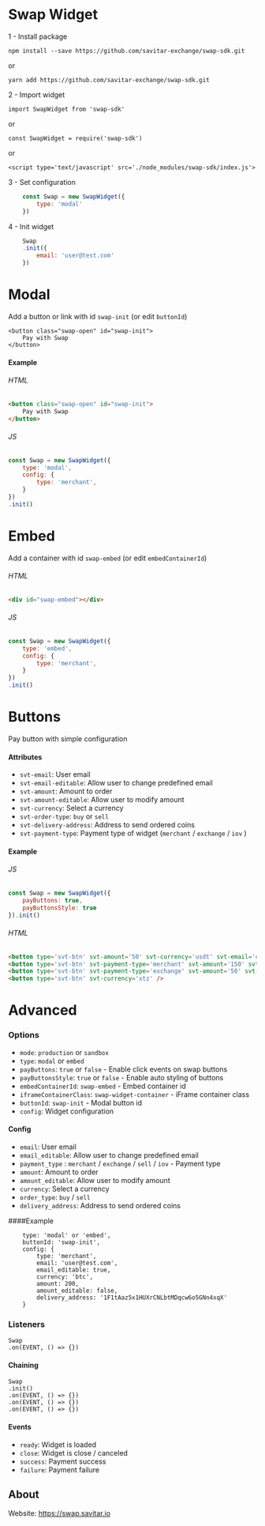 # Swap Widget

1 - Install package 

`npm install --save https://github.com/savitar-exchange/swap-sdk.git` 

or 

`yarn add https://github.com/savitar-exchange/swap-sdk.git`

2 - Import widget

`import SwapWidget from 'swap-sdk' `

or

`const SwapWidget = require('swap-sdk')`

or 

`<script type='text/javascript' src='./node_modules/swap-sdk/index.js'>`

3 - Set configuration
```javascript
    const Swap = new SwapWidget({
        type: 'modal'
    })
```

4 - Init widget
```javascript
    Swap
    .init({
        email: 'user@test.com'
    })
````

# Modal
Add a button or link with id `swap-init` (or edit `buttonId`)

    <button class="swap-open" id="swap-init">
        Pay with Swap
    </button>

#### Example 
###### HTML
```html
<button class="swap-open" id="swap-init">
    Pay with Swap
</button>
```

###### JS
```javascript
const Swap = new SwapWidget({
    type: 'modal',
    config: {
        type: 'merchant',
    }
})
.init()
```


# Embed
Add a container with id `swap-embed` (or edit `embedContainerId`)

    
###### HTML
```html
<div id="swap-embed"></div>
```

###### JS
```javascript
const Swap = new SwapWidget({
    type: 'embed',
    config: {
        type: 'merchant',
    }
})
.init()
```
# Buttons

Pay button with simple configuration

####  Attributes
- `svt-email`: User email 
- `svt-email-editable`: Allow user to change predefined email
- `svt-amount`: Amount to order
- `svt-amount-editable`: Allow user to modify amount
- `svt-currency`: Select a currency 
- `svt-order-type`: `buy` or `sell` 
- `svt-delivery-address`: Address to send ordered coins
- `svt-payment-type`: Payment type of widget (`merchant` / `exchange` / `iov` )

#### Example 

###### JS
```javascript
const Swap = new SwapWidget({
    payButtons: true,
    payButtonsStyle: true
}).init()
```
###### HTML
```html
<button type='svt-btn' svt-amount='50' svt-currency='usdt' svt-email='user@email.com' svt-order-type='buy'>Pay now !</button>
<button type='svt-btn' svt-payment-type='merchant' svt-amount='150' svt-currency='btc' svt-delivery-address='367pVvSShqKzBZBA4eqHLwHB41g9NAphTd' />
<button type='svt-btn' svt-payment-type='exchange' svt-amount='50' svt-currency='btc' svt-delivery-address='367pVvSShqKzBZBA4eqHLwHB41g9NAphTd' />
<button type='svt-btn' svt-currency='xtz' />
```


# Advanced

### Options
- `mode`: `production` or `sandbox`    
- `type`: `modal` or `embed`  
- `payButtons`: `true` or `false` - Enable click events on swap buttons
- `payButtonsStyle`:  `true` or `false` - Enable auto styling of buttons
- `embedContainerId`: `swap-embed` - Embed container id
- `iframeContainerClass`: `swap-widget-container` - iFrame container class
- `buttonId`: `swap-init` - Modal button id
- `config`: Widget configuration

#### Config  

- `email`: User email
- `email_editable`: Allow user to change predefined email
- `payment_type` : `merchant` / `exchange` / `sell` / `iov` - Payment type
- `amount`: Amount to order
- `amount_editable`: Allow user to modify amount
- `currency`: Select a currency 
- `order_type`: `buy` / `sell` 
- `delivery_address`: Address to send ordered coins

####Example

        type: 'modal' or 'embed',
        buttonId: 'swap-init',
        config: {
            type: 'merchant',
            email: 'user@test.com',
            email_editable: true,
            currency: 'btc',
            amount: 200,
            amount_editable: false,
            delivery_address: '1F1tAaz5x1HUXrCNLbtMDqcw6o5GNn4xqX'
        }

### Listeners

    Swap
    .on(EVENT, () => {})

#### Chaining
    Swap
    .init()
    .on(EVENT, () => {})
    .on(EVENT, () => {})
    .on(EVENT, () => {})

#### Events
- `ready`: Widget is loaded
- `close`: Widget is close / canceled
- `success`: Payment success
- `failure`: Payment failure



## About
Website: https://swap.savitar.io